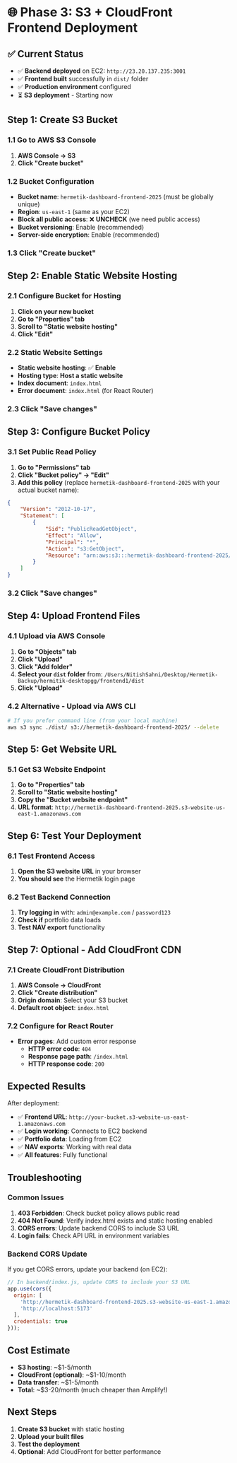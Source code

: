 # 🌐 Phase 3: S3 + CloudFront Frontend Deployment

## ✅ Current Status
- ✅ **Backend deployed** on EC2: `http://23.20.137.235:3001`
- ✅ **Frontend built** successfully in `dist/` folder
- ✅ **Production environment** configured
- ⏳ **S3 deployment** - Starting now

## Step 1: Create S3 Bucket

### 1.1 Go to AWS S3 Console
1. **AWS Console → S3**
2. **Click "Create bucket"**

### 1.2 Bucket Configuration
- **Bucket name**: `hermetik-dashboard-frontend-2025` (must be globally unique)
- **Region**: `us-east-1` (same as your EC2)
- **Block all public access**: ❌ **UNCHECK** (we need public access)
- **Bucket versioning**: Enable (recommended)
- **Server-side encryption**: Enable (recommended)

### 1.3 Click "Create bucket"

## Step 2: Enable Static Website Hosting

### 2.1 Configure Bucket for Hosting
1. **Click on your new bucket**
2. **Go to "Properties" tab**
3. **Scroll to "Static website hosting"**
4. **Click "Edit"**

### 2.2 Static Website Settings
- **Static website hosting**: ✅ **Enable**
- **Hosting type**: **Host a static website**
- **Index document**: `index.html`
- **Error document**: `index.html` (for React Router)

### 2.3 Click "Save changes"

## Step 3: Configure Bucket Policy

### 3.1 Set Public Read Policy
1. **Go to "Permissions" tab**
2. **Click "Bucket policy" → "Edit"**
3. **Add this policy** (replace `hermetik-dashboard-frontend-2025` with your actual bucket name):

```json
{
    "Version": "2012-10-17",
    "Statement": [
        {
            "Sid": "PublicReadGetObject",
            "Effect": "Allow",
            "Principal": "*",
            "Action": "s3:GetObject",
            "Resource": "arn:aws:s3:::hermetik-dashboard-frontend-2025/*"
        }
    ]
}
```

### 3.2 Click "Save changes"

## Step 4: Upload Frontend Files

### 4.1 Upload via AWS Console
1. **Go to "Objects" tab**
2. **Click "Upload"**
3. **Click "Add folder"**
4. **Select your `dist` folder** from: `/Users/NitishSahni/Desktop/Hermetik-Backup/hermitik-desktopgg/frontend1/dist`
5. **Click "Upload"**

### 4.2 Alternative - Upload via AWS CLI
```bash
# If you prefer command line (from your local machine)
aws s3 sync ./dist/ s3://hermetik-dashboard-frontend-2025/ --delete
```

## Step 5: Get Website URL

### 5.1 Get S3 Website Endpoint
1. **Go to "Properties" tab**
2. **Scroll to "Static website hosting"**
3. **Copy the "Bucket website endpoint"**
4. **URL format**: `http://hermetik-dashboard-frontend-2025.s3-website-us-east-1.amazonaws.com`

## Step 6: Test Your Deployment

### 6.1 Test Frontend Access
1. **Open the S3 website URL** in your browser
2. **You should see** the Hermetik login page

### 6.2 Test Backend Connection
1. **Try logging in** with: `admin@example.com` / `password123`
2. **Check if** portfolio data loads
3. **Test NAV export** functionality

## Step 7: Optional - Add CloudFront CDN

### 7.1 Create CloudFront Distribution
1. **AWS Console → CloudFront**
2. **Click "Create distribution"**
3. **Origin domain**: Select your S3 bucket
4. **Default root object**: `index.html`

### 7.2 Configure for React Router
- **Error pages**: Add custom error response
  - **HTTP error code**: `404`
  - **Response page path**: `/index.html`
  - **HTTP response code**: `200`

## Expected Results

After deployment:
- ✅ **Frontend URL**: `http://your-bucket.s3-website-us-east-1.amazonaws.com`
- ✅ **Login working**: Connects to EC2 backend
- ✅ **Portfolio data**: Loading from EC2
- ✅ **NAV exports**: Working with real data
- ✅ **All features**: Fully functional

## Troubleshooting

### Common Issues

1. **403 Forbidden**: Check bucket policy allows public read
2. **404 Not Found**: Verify index.html exists and static hosting enabled
3. **CORS errors**: Update backend CORS to include S3 URL
4. **Login fails**: Check API URL in environment variables

### Backend CORS Update

If you get CORS errors, update your backend (on EC2):

```javascript
// In backend/index.js, update CORS to include your S3 URL
app.use(cors({
  origin: [
    'http://hermetik-dashboard-frontend-2025.s3-website-us-east-1.amazonaws.com',
    'http://localhost:5173'
  ],
  credentials: true
}));
```

## Cost Estimate

- **S3 hosting**: ~$1-5/month
- **CloudFront (optional)**: ~$1-10/month
- **Data transfer**: ~$1-5/month
- **Total**: ~$3-20/month (much cheaper than Amplify!)

## Next Steps

1. **Create S3 bucket** with static hosting
2. **Upload your built files**
3. **Test the deployment**
4. **Optional**: Add CloudFront for better performance
